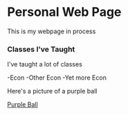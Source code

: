 # Personal Web Page

This is my webpage in process

### Classes I've Taught

I've taught a lot of classes

-Econ
-Other Econ
-Yet more Econ

Here's a picture of a purple ball

[Purple Ball](https://belusaweb.s3.amazonaws.com/product-images/colors/stress-ball-purple-al2637434-stress-ball-purple.jpg)

